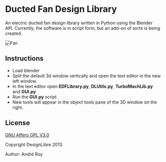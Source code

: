 # Ducted Fan Design Library
An electric ducted fan design library written in Python using the Blender API. Currently, the software is in script form, but an add-on of sorts is being created.

![Fan](https://raw.github.com/bryancostanich/OpenRC/master/DuctedFanDesignLibrary/Images/3d_printed_EDF_fan_small.png)

## Instructions

 * Load blender
 * Split the default 3d window vertically and open the text editor in the new left window.
 * In the text editor open **EDFLibrary.py**, **DLUtils.py**, **TurboMachLib.py** and **GUI.py**
 * Run the **GUI.py** script
 * New tools will appear in the object tools pane of the 3D window on the right.

## License
[GNU Affero GPL V3.0](http://www.gnu.org/licenses/agpl-3.0.html)

Copyright DesignLibre 2013.

Author: André Roy